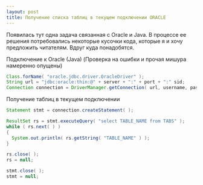 ```yaml
---
layout: post
title: Получение списка таблиц в текущем подключении ORACLE
---
```


Появилась тут одна задача связанная с Oracle и Java. В процессе ее решения потребовались некоторые кусочки кода, которые я и хочу предложить читателям. Вдруг куда понадобятся.

Подключение к Oracle (Java) (Проверка на ошибки и прочая мишура намеренно опущены)

``` java
Class.forName( "oracle.jdbc.driver.OracleDriver" );
String url = "jdbc:oracle:thin:@" + server + ":" + port + ":" sid;
Connection connection = DriverManager.getConnection( url, username, password );
```

Получение таблиц в текущем подключении

``` java
Statement stmt = connection.createStatement( );

ResultSet rs = stmt.executeQuery( "select TABLE_NAME from TABS" );
while ( rs.next( ) )
{
  System.out.println( rs.getString( "TABLE_NAME" ) );
}

rs.close( );
rs = null;

stmt.close( );
stmt = null;
```
